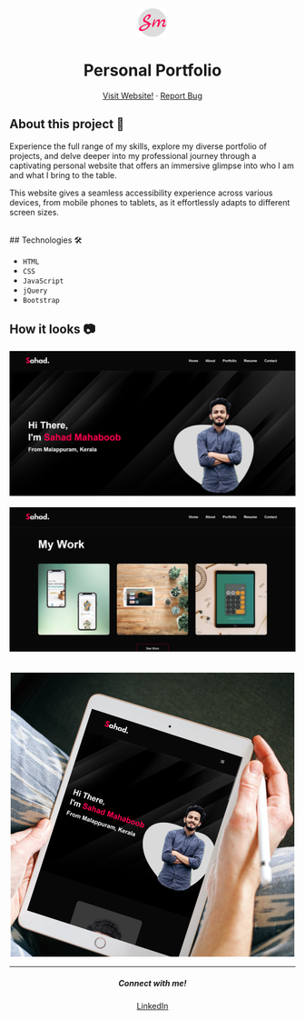 <div align = "center">
    <img src="./Images/favicon.png" alt="Logo" width="50px"> 
</div>

<h1 align = "center"><b>Personal Portfolio</b></h1> 

<p align="center">
    <a href="https://sahadcmd.github.io/Portfolio/" target="_blank">Visit Website!</a>
    ·
    <a href="https://github.com/sahadcmd/Portfolio/issues" target="_blank">Report Bug</a>
</p> 

  
## About this project 🚀 

Experience the full range of my skills, explore my diverse portfolio of projects, and delve deeper into my professional journey through a captivating personal website that offers an immersive glimpse into who I am and what I bring to the table.

This website gives a seamless accessibility experience across various devices, from mobile phones to tablets, as it effortlessly adapts to different screen sizes.

<br>
## Technologies 🛠️

* `HTML`
* `CSS`
* `JavaScript`
* `jQuery`
* `Bootstrap`

## How it looks 📷

<div align="center">
    <img src="./Images/Screenshot/Screenshot1.png">
</div>

<br>

<div align="center">
    <img src="./Images/Screenshot/Screenshot2.png">
</div>

<br>
<br>

<div align="center">
    <img src="./Images/portfolio.png">
</div>

<hr>
<h5 align="center">Connect with me!</h5> 

<p align="center">
    <a href="https://www.linkedin.com/in/sahadmahaboobp" target="_blank">LinkedIn</a>
</p>
